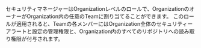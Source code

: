 セキュリティマネージャーはOrganizationレベルのロールで、OrganizationのオーナーがOrganization内の任意のTeamに割り当てることができます。 このロールが適用されると、Teamの各メンバーにはOrganization全体のセキュリティーアラートと設定の管理権限と、Organization内のすべてのリポジトリへの読み取り権限が付与されます。
